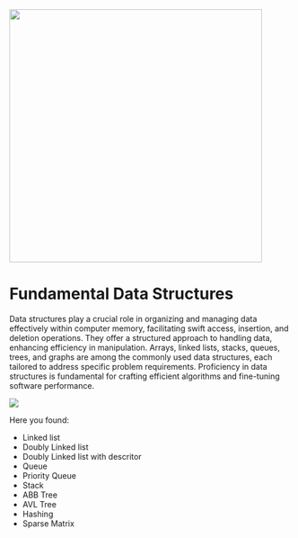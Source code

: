 <img align="center" src="https://media.geeksforgeeks.org/wp-content/cdn-uploads/20230706095706/intro-data-structure-%E2%80%93-1.png"  width="450px"/>

# Fundamental Data Structures

<p>Data structures play a crucial role in organizing and managing data effectively within computer memory, facilitating swift access, insertion, and deletion operations. They offer a structured approach to handling data, enhancing efficiency in manipulation. Arrays, linked lists, stacks, queues, trees, and graphs are among the commonly used data structures, each tailored to address specific problem requirements. Proficiency in data structures is fundamental for crafting efficient algorithms and fine-tuning software performance.</p>

<img src="https://chi01pap001files.storage.live.com/y4mACFO79JCtOt2iZRSq2qDx1vkZY9Jk1LptIyRJFlPRO4MGSnq8M5tgXJvxBVg3tuNEJlV1RtRAPlzW10Gdq_ViTYia6kuRe-ByCcY_DbM6FdAUgVu2MLvHZ0H5wrRfxnqlV231J8ouWF9b9KbyEpayDdntuskWpR0iz56vbEvUtzxkVn9RAFjOcjFmoxgAtHZ?width=354&height=257&cropmode=none"/>



Here you found: 

 - Linked list
 - Doubly Linked list
 - Doubly Linked list with descritor
 - Queue
 - Priority Queue
 - Stack
 - ABB Tree
 - AVL Tree
 - Hashing
 - Sparse Matrix
